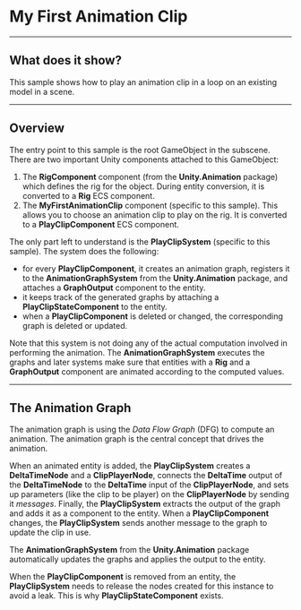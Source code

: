 # My First Animation Clip

----
## What does it show?

This sample shows how to play an animation clip in a loop on an existing model in a scene. 

----
## Overview

The entry point to this sample is the root GameObject in the subscene. There are two important Unity components attached to this GameObject:

 1. The **RigComponent** component (from the **Unity.Animation** package) which defines the rig for the object. During entity conversion, it is converted to a **Rig** ECS component.
 2. The **MyFirstAnimationClip** component (specific to this sample). This allows you to choose an animation clip to play on the rig. It is converted to a **PlayClipComponent** ECS component.

The only part left to understand is the **PlayClipSystem** (specific to this sample). The system does the following:
 
 * for every **PlayClipComponent**, it creates an animation graph, registers it to the **AnimationGraphSystem** from the **Unity.Animation** package, and attaches a **GraphOutput** component to the entity.
 * it keeps track of the generated graphs by attaching a **PlayClipStateComponent** to the entity.
 * when a **PlayClipComponent** is deleted or changed, the corresponding graph is deleted or updated.

Note that this system is not doing any of the actual computation involved in performing the animation. The **AnimationGraphSystem** executes the graphs and later systems make sure that entities with a **Rig** and a **GraphOutput** component are animated according to the computed values.

----
## The Animation Graph

The animation graph is using the *Data Flow Graph* (DFG) to compute an animation. The animation graph is the central concept that drives the animation.

When an animated entity is added, the **PlayClipSystem** creates a **DeltaTimeNode** and a **ClipPlayerNode**, connects the **DeltaTime** output of the **DeltaTimeNode** to the **DeltaTime** input of the **ClipPlayerNode**, and sets up parameters (like the clip to be player) on the **ClipPlayerNode** by sending it *messages*. Finally, the **PlayClipSystem** extracts the output of the graph and adds it as a component to the entity.
When a **PlayClipComponent** changes, the **PlayClipSystem** sends another message to the graph to update the clip in use.

The **AnimationGraphSystem** from the **Unity.Animation** package automatically updates the graphs and applies the output to the entity.

When the **PlayClipComponent** is removed from an entity, the **PlayClipSystem** needs to release the nodes created for this instance to avoid a leak. This is why **PlayClipStateComponent** exists.